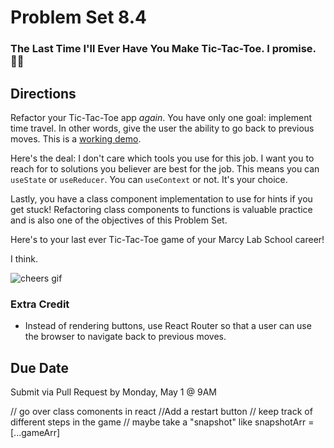 # Problem Set 8.4
### The Last Time I'll Ever Have You Make Tic-Tac-Toe. I promise. 🤞🏿

## Directions
Refactor your Tic-Tac-Toe app _again_. You have only one goal: implement time travel. In other words, give the user the ability to go back to previous moves. This is a [working demo](https://codepen.io/gaearon/pen/gWWZgR).

Here's the deal: I don't care which tools you use for this job. I want you to reach for to solutions you believer are best for the job. This means you can `useState` or `useReducer`. You can `useContext` or not. It's your choice.

Lastly, you have a class component implementation to use for hints if you get stuck! Refactoring class components to functions is valuable practice and is also one of the objectives of this Problem Set.

Here's to your last ever Tic-Tac-Toe game of your Marcy Lab School career!

I think.

![cheers gif](https://media.giphy.com/media/g9582DNuQppxC/200w_d.gif)

### Extra Credit
* Instead of rendering buttons, use React Router so that a user can use the browser to navigate back to previous moves.

## Due Date
Submit via Pull Request by Monday, May 1 @ 9AM

// go over class comonents in react
//Add a restart button
// keep track of different steps in the game
// maybe take a "snapshot" like snapshotArr = [...gameArr]

